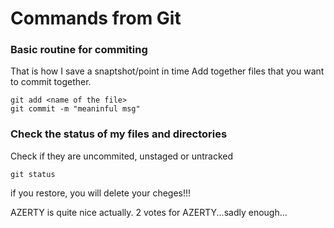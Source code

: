 # Commands from Git

### Basic routine for commiting

That is how I save a snaptshot/point in time
Add together files that you want to commit together.
```
git add <name of the file>
git commit -m "meaninful msg"
```

### Check the status of my files and directories

Check if they are uncommited, unstaged or untracked

`git status`

if you restore, you will delete your cheges!!!

AZERTY is quite nice actually. 
2 votes for AZERTY...sadly enough...